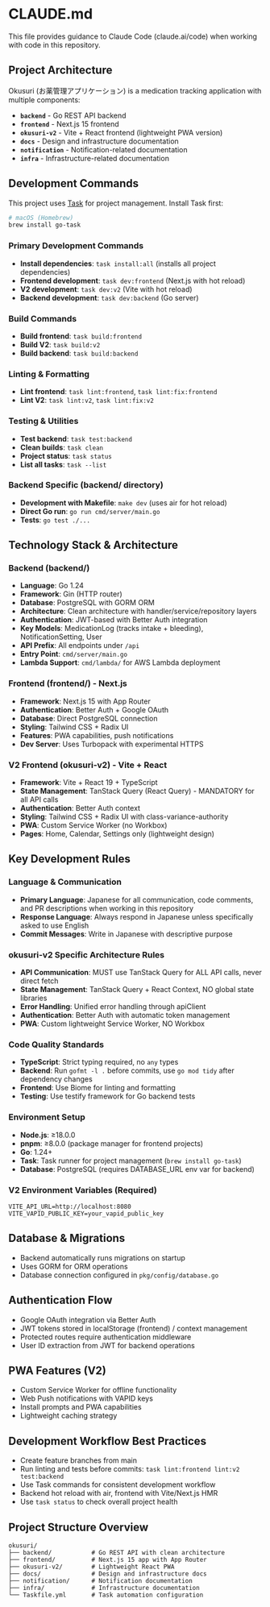 # CLAUDE.md

This file provides guidance to Claude Code (claude.ai/code) when working with code in this repository.

## Project Architecture

Okusuri (お薬管理アプリケーション) is a medication tracking application with multiple components:

- **`backend`** - Go REST API backend
- **`frontend`** - Next.js 15 frontend 
- **`okusuri-v2`** - Vite + React frontend (lightweight PWA version)
- **`docs`** - Design and infrastructure documentation
- **`notification`** - Notification-related documentation
- **`infra`** - Infrastructure-related documentation

## Development Commands

This project uses [Task](https://taskfile.dev/) for project management. Install Task first:

```bash
# macOS (Homebrew)
brew install go-task
```

### Primary Development Commands
- **Install dependencies**: `task install:all` (installs all project dependencies)
- **Frontend development**: `task dev:frontend` (Next.js with hot reload)
- **V2 development**: `task dev:v2` (Vite with hot reload)
- **Backend development**: `task dev:backend` (Go server)

### Build Commands
- **Build frontend**: `task build:frontend`
- **Build V2**: `task build:v2`
- **Build backend**: `task build:backend`

### Linting & Formatting
- **Lint frontend**: `task lint:frontend`, `task lint:fix:frontend`
- **Lint V2**: `task lint:v2`, `task lint:fix:v2`

### Testing & Utilities
- **Test backend**: `task test:backend`
- **Clean builds**: `task clean`
- **Project status**: `task status`
- **List all tasks**: `task --list`

### Backend Specific (backend/ directory)
- **Development with Makefile**: `make dev` (uses air for hot reload)
- **Direct Go run**: `go run cmd/server/main.go`
- **Tests**: `go test ./...`

## Technology Stack & Architecture

### Backend (backend/)
- **Language**: Go 1.24
- **Framework**: Gin (HTTP router)
- **Database**: PostgreSQL with GORM ORM
- **Architecture**: Clean architecture with handler/service/repository layers
- **Authentication**: JWT-based with Better Auth integration
- **Key Models**: MedicationLog (tracks intake + bleeding), NotificationSetting, User
- **API Prefix**: All endpoints under `/api`
- **Entry Point**: `cmd/server/main.go`
- **Lambda Support**: `cmd/lambda/` for AWS Lambda deployment

### Frontend (frontend/) - Next.js
- **Framework**: Next.js 15 with App Router
- **Authentication**: Better Auth + Google OAuth
- **Database**: Direct PostgreSQL connection
- **Styling**: Tailwind CSS + Radix UI
- **Features**: PWA capabilities, push notifications
- **Dev Server**: Uses Turbopack with experimental HTTPS

### V2 Frontend (okusuri-v2) - Vite + React
- **Framework**: Vite + React 19 + TypeScript
- **State Management**: TanStack Query (React Query) - MANDATORY for all API calls
- **Authentication**: Better Auth context
- **Styling**: Tailwind CSS + Radix UI with class-variance-authority
- **PWA**: Custom Service Worker (no Workbox)
- **Pages**: Home, Calendar, Settings only (lightweight design)

## Key Development Rules

### Language & Communication
- **Primary Language**: Japanese for all communication, code comments, and PR descriptions when working in this repository
- **Response Language**: Always respond in Japanese unless specifically asked to use English
- **Commit Messages**: Write in Japanese with descriptive purpose

### okusuri-v2 Specific Architecture Rules
- **API Communication**: MUST use TanStack Query for ALL API calls, never direct fetch
- **State Management**: TanStack Query + React Context, NO global state libraries
- **Error Handling**: Unified error handling through apiClient
- **Authentication**: Better Auth with automatic token management
- **PWA**: Custom lightweight Service Worker, NO Workbox

### Code Quality Standards
- **TypeScript**: Strict typing required, no `any` types
- **Backend**: Run `gofmt -l .` before commits, use `go mod tidy` after dependency changes
- **Frontend**: Use Biome for linting and formatting
- **Testing**: Use testify framework for Go backend tests

### Environment Setup
- **Node.js**: ≥18.0.0
- **pnpm**: ≥8.0.0 (package manager for frontend projects)
- **Go**: 1.24+
- **Task**: Task runner for project management (`brew install go-task`)
- **Database**: PostgreSQL (requires DATABASE_URL env var for backend)

### V2 Environment Variables (Required)
```env
VITE_API_URL=http://localhost:8080
VITE_VAPID_PUBLIC_KEY=your_vapid_public_key
```

## Database & Migrations
- Backend automatically runs migrations on startup
- Uses GORM for ORM operations
- Database connection configured in `pkg/config/database.go`

## Authentication Flow
- Google OAuth integration via Better Auth
- JWT tokens stored in localStorage (frontend) / context management
- Protected routes require authentication middleware
- User ID extraction from JWT for backend operations

## PWA Features (V2)
- Custom Service Worker for offline functionality
- Web Push notifications with VAPID keys
- Install prompts and PWA capabilities
- Lightweight caching strategy

## Development Workflow Best Practices
- Create feature branches from main
- Run linting and tests before commits: `task lint:frontend lint:v2 test:backend`
- Use Task commands for consistent development workflow
- Backend hot reload with air, frontend with Vite/Next.js HMR
- Use `task status` to check overall project health

## Project Structure Overview
```
okusuri/
├── backend/           # Go REST API with clean architecture
├── frontend/          # Next.js 15 app with App Router
├── okusuri-v2/        # Lightweight React PWA
├── docs/              # Design and infrastructure docs
├── notification/      # Notification documentation
├── infra/             # Infrastructure documentation
└── Taskfile.yml       # Task automation configuration
```